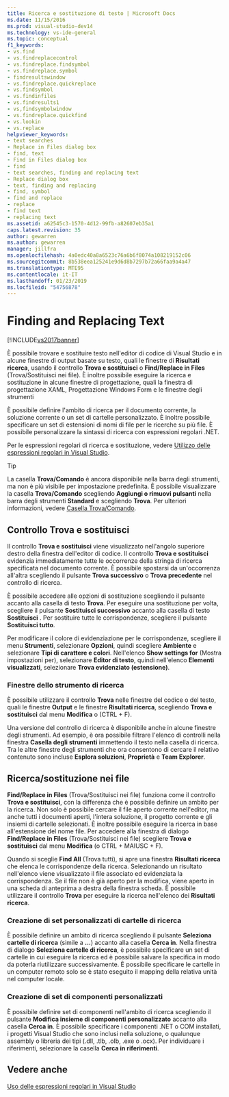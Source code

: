 ```yaml
---
title: Ricerca e sostituzione di testo | Microsoft Docs
ms.date: 11/15/2016
ms.prod: visual-studio-dev14
ms.technology: vs-ide-general
ms.topic: conceptual
f1_keywords:
- vs.find
- vs.findreplacecontrol
- vs.findreplace.findsymbol
- vs.findreplace.symbol
- findresultswindow
- vs.findreplace.quickreplace
- vs.findsymbol
- vs.findinfiles
- vs.findresults1
- vs,findsymbolwindow
- vs.findreplace.quickfind
- vs.lookin
- vs.replace
helpviewer_keywords:
- text searches
- Replace in Files dialog box
- find, text
- Find in Files dialog box
- find
- text searches, finding and replacing text
- Replace dialog box
- text, finding and replacing
- find, symbol
- find and replace
- replace
- find text
- replacing text
ms.assetid: a62545c3-1570-4d12-99fb-a82607eb35a1
caps.latest.revision: 35
author: gewarren
ms.author: gewarren
manager: jillfra
ms.openlocfilehash: 4a0edc40a8a6523c76a6b6f8074a108219152c06
ms.sourcegitcommit: 8b538eea125241e9d6d8b7297b72a66faa9a4a47
ms.translationtype: MTE95
ms.contentlocale: it-IT
ms.lasthandoff: 01/23/2019
ms.locfileid: "54756878"
---
```

# <a name="finding-and-replacing-text"></a>Finding and Replacing Text
[!INCLUDE[vs2017banner](../includes/vs2017banner.md)]

È possibile trovare e sostituire testo nell'editor di codice di Visual Studio e in alcune finestre di output basate su testo, quali le finestre di **Risultati ricerca**, usando il controllo **Trova e sostituisci** o **Find/Replace in Files** (Trova/Sostituisci nei file). È inoltre possibile eseguire la ricerca e sostituzione in alcune finestre di progettazione, quali la finestra di progettazione XAML, Progettazione Windows Form e le finestre degli strumenti  
  
 È possibile definire l'ambito di ricerca per il documento corrente, la soluzione corrente o un set di cartelle personalizzato. È inoltre possibile specificare un set di estensioni di nomi di file per le ricerche su più file. È possibile personalizzare la sintassi di ricerca con espressioni regolari .NET.  
  
 Per le espressioni regolari di ricerca e sostituzione, vedere [Utilizzo delle espressioni regolari in Visual Studio](../ide/using-regular-expressions-in-visual-studio.md).  
  
> [!TIP]
>  La casella **Trova/Comando** è ancora disponibile nella barra degli strumenti, ma non è più visibile per impostazione predefinita. È possibile visualizzare la casella **Trova/Comando** scegliendo **Aggiungi o rimuovi pulsanti** nella barra degli strumenti **Standard** e scegliendo **Trova**. Per ulteriori informazioni, vedere [Casella Trova/Comando](../ide/find-command-box.md).  
  
## <a name="find-and-replace-control"></a>Controllo Trova e sostituisci  
 Il controllo **Trova e sostituisci** viene visualizzato nell'angolo superiore destro della finestra dell'editor di codice. Il controllo **Trova e sostituisci** evidenzia immediatamente tutte le occorrenze della stringa di ricerca specificata nel documento corrente. È possibile spostarsi da un'occorrenza all'altra scegliendo il pulsante **Trova successivo** o **Trova precedente** nel controllo di ricerca.  
  
 È possibile accedere alle opzioni di sostituzione scegliendo il pulsante accanto alla casella di testo **Trova**. Per eseguire una sostituzione per volta, scegliere il pulsante **Sostituisci successivo** accanto alla casella di testo **Sostituisci** . Per sostituire tutte le corrispondenze, scegliere il pulsante **Sostituisci tutto**.  
  
 Per modificare il colore di evidenziazione per le corrispondenze, scegliere il menu **Strumenti**, selezionare **Opzioni**, quindi scegliere **Ambiente** e selezionare **Tipi di carattere e colori**. Nell'elenco **Show settings for** (Mostra impostazioni per), selezionare **Editor di testo**, quindi nell'elenco **Elementi visualizzati**, selezionare **Trova evidenziato (estensione)**.  
  
### <a name="searching-tool-windows"></a>Finestre dello strumento di ricerca  
 È possibile utilizzare il controllo **Trova** nelle finestre del codice o del testo, quali le finestre **Output** e le finestre **Risultati ricerca**, scegliendo **Trova e sostituisci** dal menu **Modifica** o (CTRL + F).  
  
 Una versione del controllo di ricerca è disponibile anche in alcune finestre degli strumenti. Ad esempio, è ora possibile filtrare l'elenco di controlli nella finestra **Casella degli strumenti** immettendo il testo nella casella di ricerca. Tra le altre finestre degli strumenti che ora consentono di cercare il relativo contenuto sono incluse **Esplora soluzioni**, **Proprietà** e **Team Explorer**.  
  
## <a name="findreplace-in-files"></a>Ricerca/sostituzione nei file  
 **Find/Replace in Files** (Trova/Sostituisci nei file) funziona come il controllo **Trova e sostituisci**, con la differenza che è possibile definire un ambito per la ricerca. Non solo è possibile cercare il file aperto corrente nell'editor, ma anche tutti i documenti aperti, l'intera soluzione, il progetto corrente e gli insiemi di cartelle selezionati. È inoltre possibile eseguire la ricerca in base all'estensione del nome file. Per accedere alla finestra di dialogo **Find/Replace in Files** (Trova/Sostituisci nei file) scegliere **Trova e sostituisci** dal menu **Modifica** (o CTRL + MAIUSC + F).  
  
 Quando si sceglie **Find All**  (Trova tutti), si apre una finestra **Risultati ricerca** che elenca le corrispondenze della ricerca. Selezionando un risultato nell'elenco viene visualizzato il file associato ed evidenziata la corrispondenza. Se il file non è già aperto per la modifica, viene aperto in una scheda di anteprima a destra della finestra scheda. È possibile utilizzare il controllo **Trova** per eseguire la ricerca nell'elenco dei **Risultati ricerca**.  
  
### <a name="creating-custom-search-folder-sets"></a>Creazione di set personalizzati di cartelle di ricerca  
 È possibile definire un ambito di ricerca scegliendo il pulsante **Seleziona cartelle di ricerca** (simile a **...**) accanto alla casella **Cerca in**. Nella finestra di dialogo **Seleziona cartelle di ricerca**, è possibile specificare un set di cartelle in cui eseguire la ricerca ed è possibile salvare la specifica in modo da poterla riutilizzare successivamente. È possibile specificare le cartelle in un computer remoto solo se è stato eseguito il mapping della relativa unità nel computer locale.  
  
### <a name="creating-custom-component-sets"></a>Creazione di set di componenti personalizzati  
 È possibile definire set di componenti nell'ambito di ricerca scegliendo il pulsante **Modifica insieme di componenti personalizzato** accanto alla casella **Cerca in**. È possibile specificare i componenti .NET o COM installati, i progetti Visual Studio che sono inclusi nella soluzione, o qualunque assembly o libreria dei tipi (.dll, .tlb, .olb, .exe o .ocx). Per individuare i riferimenti, selezionare la casella **Cerca in riferimenti**.  
  
## <a name="see-also"></a>Vedere anche  
 [Uso delle espressioni regolari in Visual Studio](../ide/using-regular-expressions-in-visual-studio.md)
